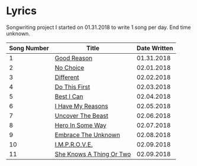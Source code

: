 # Lyrics
Songwriting project I started on 01.31.2018 to write 1 song per day. End time unknown.

| Song Number | Title | Date Written |
|---|---|---|
| 1 |[Good Reason](https://github.com/thisislink/Lyrics/blob/master/Songs/GoodReason.txt)| 01.31.2018
| 2 |[No Choice](https://github.com/thisislink/Lyrics/blob/master/Songs/NoChoice.txt)| 02.01.2018
| 3 |[Different](https://github.com/thisislink/Lyrics/blob/master/Songs/Different.txt)| 02.02.2018
| 4 |[Do This First](https://github.com/thisislink/Lyrics/blob/master/Songs/DoThisFirst.txt)| 02.03.2018
| 5 |[Best I Can](https://github.com/thisislink/Lyrics/blob/master/Songs/BestICan.txt)| 02.04.2018
| 6 |[I Have My Reasons](https://github.com/thisislink/Lyrics/blob/master/Songs/IHaveMyReasons.txt)| 02.05.2018
| 7 |[Uncover The Beast](https://github.com/thisislink/Lyrics/blob/master/Songs/UncoverTheBeast.txt)| 02.06.2018
| 8 |[Hero In Some Way](https://github.com/thisislink/Lyrics/blob/master/Songs/HeroInSomeWay.txt)| 02.07.2018
| 9 |[Embrace The Unknown](https://github.com/thisislink/Lyrics/blob/master/Songs/EmbraceTheUnknown.txt)| 02.08.2018
| 10|[I.M.P.R.O.V.E.](https://github.com/thisislink/Lyrics/blob/master/Songs/I.M.P.R.O.V.E..txt)| 02.09.2018
| 11|[She Knows A Thing Or Two](https://github.com/thisislink/Lyrics/blob/master/Songs/SheKnowsAThingOrTwo.txt)| 02.09.2018
